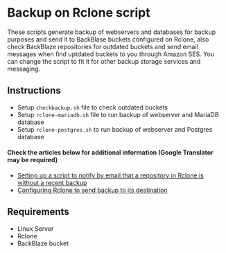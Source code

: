 # Backup on Rclone script

These scripts generate backup of webservers and databases for backup purposes and send it to BackBlase buckets configured on Rclone, also check BackBlaze repositories for outdated buckets and send email messages when find uptdated buckets to you through Amazon SES. You can change the script to fit it for other backup storage services and messaging.

## Instructions

* Setup `checkbackup.sh` file to check outdated buckets
* Setup `rclone-mariadb.sh` file to run backup of webserver and MariaDB database
* Setup `rclone-postgres.sh` to run backup of webserver and Postgres database

#### Check the articles below for additional information (Google Translator may be required)

* [Setting up a script to notify by email that a repository in Rclone is without a recent backup](https://suporte.ivancarlos.com.br/hc/pt-br/articles/25861271868301)
* [Configuring Rclone to send backup to its destination](https://suporte.ivancarlos.com.br/hc/pt-br/articles/25731464664461)

## Requirements

* Linux Server
* Rclone
* BackBlaze bucket
